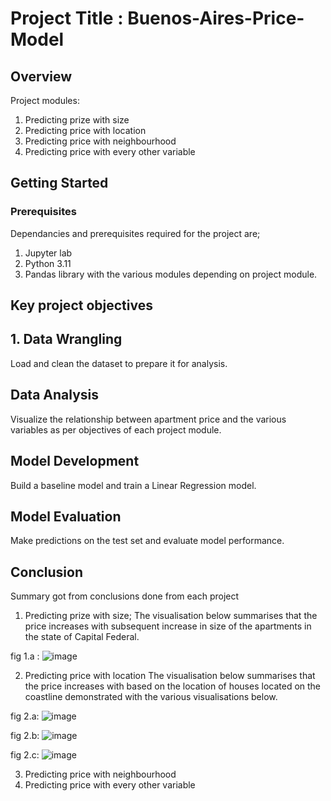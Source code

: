# Project Title : Buenos-Aires-Price-Model

## Overview
Project modules:
1. Predicting prize with size
2. Predicting price with location 
3. Predicting price with neighbourhood
4. Predicting price with every other variable

## Getting Started

### Prerequisites
Dependancies and prerequisites required for the project are;
1. Jupyter lab 
2. Python 3.11 
3. Pandas library with the various modules depending on project module.

## Key project objectives

## 1. Data Wrangling

Load and clean the dataset to prepare it for analysis.

## Data Analysis

Visualize the relationship between apartment price and the various variables as per objectives of each project module.

## Model Development

Build a baseline model and train a Linear Regression model.

## Model Evaluation

Make predictions on the test set and evaluate model performance.

## Conclusion
Summary got from conclusions done from each project 
1. Predicting prize with size;
The visualisation below summarises that the price increases with subsequent increase in size of the apartments in the state of Capital Federal.
   
fig 1.a : ![image](https://github.com/kamibrenda/Buenos-Aires-Price-Model/assets/42267047/c8cb6675-b98e-49b7-ac2a-24030e533f83)

2. Predicting price with location
The visualisation below summarises that the price increases with based on the location of houses located on the coastline demonstrated with the various visualisations below.

fig 2.a: ![image](https://github.com/kamibrenda/Buenos-Aires-Price-Model/assets/42267047/24fcf0a7-73ab-4355-9cf8-086697a44757)

fig 2.b: ![image](https://github.com/kamibrenda/Buenos-Aires-Price-Model/assets/42267047/f31daa05-80e5-435e-89f1-85f644b2ee34)

fig 2.c: ![image](https://github.com/kamibrenda/Buenos-Aires-Price-Model/assets/42267047/586bfc10-2d42-47ce-8b77-08f52b5ca695)

3. Predicting price with neighbourhood
4. Predicting price with every other variable
